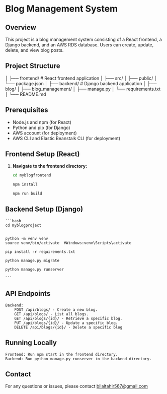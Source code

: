 # Blog Management System

## Overview

This project is a blog management system consisting of a React frontend, a Django backend, and an AWS RDS database. Users can create, update, delete, and view blog posts.

## Project Structure
│
├── frontend/ # React frontend application
│ ├── src/
│ ├── public/
│ └── package.json
│
├── backend/ # Django backend application
│ ├── blog/
│ ├── blog_management/
│ ├── manage.py
│ └── requirements.txt
│
└── README.md


## Prerequisites

- Node.js and npm (for React)
- Python and pip (for Django)
- AWS account (for deployment)
- AWS CLI and Elastic Beanstalk CLI (for deployment)

## Frontend Setup (React)

1. **Navigate to the frontend directory:**

   ```bash
   cd myblogfrontend

   npm install
   
   npm run build

    ```

## Backend Setup (Django)

    ```bash
    cd myblogproject


    python -m venv venv
    source venv/bin/activate  #Windows:venv\Scripts\activate

    pip install -r requirements.txt

    python manage.py migrate

    python manage.py runserver
    
    ```


## API Endpoints

    Backend:
        POST /api/blogs/ - Create a new blog.
        GET /api/blogs/ - List all blogs.
        GET /api/blogs/{id}/ - Retrieve a specific blog.
        PUT /api/blogs/{id}/ - Update a specific blog.
        DELETE /api/blogs/{id}/ - Delete a specific blog


## Running Locally

    Frontend: Run npm start in the frontend directory.
    Backend: Run python manage.py runserver in the backend directory.

## Contact

For any questions or issues, please contact bilaltahir567@gmail.com



